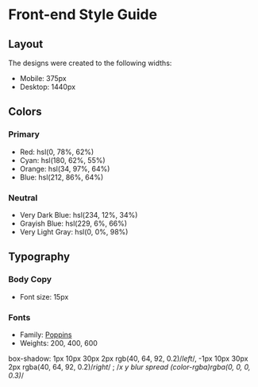 # Front-end Style Guide

## Layout

The designs were created to the following widths:

- Mobile: 375px
- Desktop: 1440px

## Colors

### Primary

- Red: hsl(0, 78%, 62%)
- Cyan: hsl(180, 62%, 55%)
- Orange: hsl(34, 97%, 64%)
- Blue: hsl(212, 86%, 64%)

### Neutral

- Very Dark Blue: hsl(234, 12%, 34%)
- Grayish Blue: hsl(229, 6%, 66%)
- Very Light Gray: hsl(0, 0%, 98%)

## Typography

### Body Copy

- Font size: 15px

### Fonts

- Family: [Poppins](https://fonts.google.com/specimen/Poppins)
- Weights: 200, 400, 600


box-shadow: 1px 10px 30px 2px rgb(40, 64, 92, 0.2)/*left*/, 
                -1px 10px 30px 2px rgba(40, 64, 92, 0.2)/*right*/
                ;
    /*x y blur spread (color-rgba)rgba(0, 0, 0, 0.3)*/
